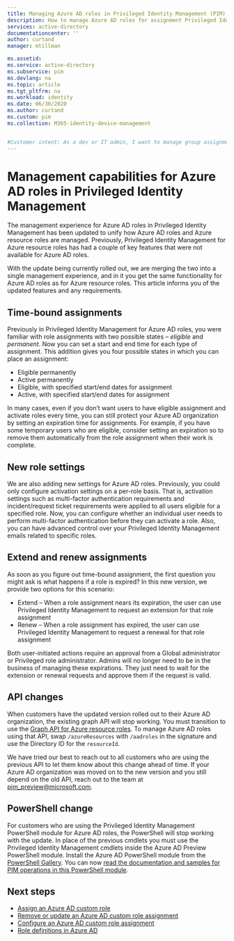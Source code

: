 ```yaml
---
title: Managing Azure AD roles in Privileged Identity Management (PIM) | Microsoft Docs
description: How to manage Azure AD roles for assignment Privileged Identity Management (PIM)
services: active-directory
documentationcenter: ''
author: curtand
manager: mtillman

ms.assetid: 
ms.service: active-directory
ms.subservice: pim
ms.devlang: na
ms.topic: article
ms.tgt_pltfrm: na
ms.workload: identity
ms.date: 06/30/2020
ms.author: curtand
ms.custom: pim 
ms.collection: M365-identity-device-management


#Customer intent: As a dev or IT admin, I want to manage group assignments in PIM, so that I can grant eligibility for elevation to a role assigned via group membership
---
```


# Management capabilities for Azure AD roles in Privileged Identity Management

The management experience for Azure AD roles in Privileged Identity Management has been updated to unify how Azure AD roles and Azure resource roles are managed. Previously, Privileged Identity Management for Azure resource roles has had a couple of key features that were not available for Azure AD roles.

With the update being currently rolled out, we are merging the two into a single management experience, and in it you get the same functionality for Azure AD roles as for Azure resource roles. This article informs you of the updated features and any requirements.


## Time-bound assignments

Previously in Privileged Identity Management for Azure AD roles, you were familiar with role assignments with two possible states – *eligible* and *permanent*. Now you can set a start and end time for each type of assignment. This addition gives you four possible states in which you can place an assignment:

- Eligible permanently
- Active permanently
- Eligible, with specified start/end dates for assignment
- Active, with specified start/end dates for assignment

In many cases, even if you don’t want users to have eligible assignment and activate roles every time, you can still protect your Azure AD organization by setting an expiration time for assignments. For example, if you have some temporary users who are eligible, consider setting an expiration so to remove them automatically from the role assignment when their work is complete.

## New role settings

We are also adding new settings for Azure AD roles. Previously, you could only configure activation settings on a per-role basis. That is, activation settings such as multi-factor authentication requirements and incident/request ticket requirements were applied to all users eligible for a specified role. Now, you can configure whether an individual user needs to perform multi-factor authentication before they can activate a role. Also, you can have advanced control over your Privileged Identity Management emails related to specific roles.

## Extend and renew assignments

As soon as you figure out time-bound assignment, the first question you might ask is what happens if a role is expired? In this new version, we provide two options for this scenario:

- Extend – When a role assignment nears its expiration, the user can use Privileged Identity Management to request an extension for that role assignment
- Renew – When a role assignment has expired, the user can use Privileged Identity Management to request a renewal for that role assignment

Both user-initiated actions require an approval from a Global administrator or Privileged role administrator. Admins will no longer need to be in the business of managing these expirations. They just need to wait for the extension or renewal requests and approve them if the request is valid.

## API changes

When customers have the updated version rolled out to their Azure AD organization, the existing graph API will stop working. You must transition to use the [Graph API for Azure resource roles](https://docs.microsoft.com/graph/api/resources/privilegedidentitymanagement-resources?view=graph-rest-beta). To manage Azure AD roles using that API, swap `/azureResources` with `/aadroles` in the signature and use the Directory ID for the `resourceId`.

We have tried our best to reach out to all customers who are using the previous API to let them know about this change ahead of time. If your Azure AD organization was moved on to the new version and you still depend on the old API, reach out to the team at pim_preview@microsoft.com.

## PowerShell change

For customers who are using the Privileged Identity Management PowerShell module for Azure AD roles, the PowerShell will stop working with the update. In place of the previous cmdlets you must use the Privileged Identity Management cmdlets inside the Azure AD Preview PowerShell module. Install the Azure AD PowerShell module from the [PowerShell Gallery](https://www.powershellgallery.com/packages/AzureADPreview/2.0.0.17). You can now [read the documentation and samples for PIM operations in this PowerShell module](powershell-for-azure-ad-roles.md).

## Next steps

- [Assign an Azure AD custom role](azure-ad-custom-roles-assign.md)
- [Remove or update an Azure AD custom role assignment](azure-ad-custom-roles-update-remove.md)
- [Configure an Azure AD custom role assignment](azure-ad-custom-roles-configure.md)
- [Role definitions in Azure AD](../users-groups-roles/directory-assign-admin-roles.md)
